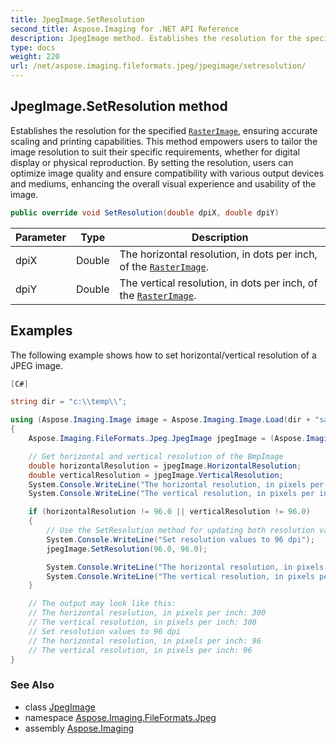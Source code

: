 ```yaml
---
title: JpegImage.SetResolution
second_title: Aspose.Imaging for .NET API Reference
description: JpegImage method. Establishes the resolution for the specified RasterImage ensuring accurate scaling and printing capabilities. This method empowers users to tailor the image resolution to suit their specific requirements whether for digital display or physical reproduction. By setting the resolution users can optimize image quality and ensure compatibility with various output devices and mediums enhancing the overall visual experience and usability of the image
type: docs
weight: 220
url: /net/aspose.imaging.fileformats.jpeg/jpegimage/setresolution/
---
```

## JpegImage.SetResolution method

Establishes the resolution for the specified [`RasterImage`](../../../aspose.imaging/rasterimage/), ensuring accurate scaling and printing capabilities. This method empowers users to tailor the image resolution to suit their specific requirements, whether for digital display or physical reproduction. By setting the resolution, users can optimize image quality and ensure compatibility with various output devices and mediums, enhancing the overall visual experience and usability of the image.

```csharp
public override void SetResolution(double dpiX, double dpiY)
```

| Parameter | Type | Description |
| --- | --- | --- |
| dpiX | Double | The horizontal resolution, in dots per inch, of the [`RasterImage`](../../../aspose.imaging/rasterimage/). |
| dpiY | Double | The vertical resolution, in dots per inch, of the [`RasterImage`](../../../aspose.imaging/rasterimage/). |

## Examples

The following example shows how to set horizontal/vertical resolution of a JPEG image.

```csharp
[C#]

string dir = "c:\\temp\\";

using (Aspose.Imaging.Image image = Aspose.Imaging.Image.Load(dir + "sample.jpg"))
{
    Aspose.Imaging.FileFormats.Jpeg.JpegImage jpegImage = (Aspose.Imaging.FileFormats.Jpeg.JpegImage)image;

    // Get horizontal and vertical resolution of the BmpImage
    double horizontalResolution = jpegImage.HorizontalResolution;
    double verticalResolution = jpegImage.VerticalResolution;
    System.Console.WriteLine("The horizontal resolution, in pixels per inch: {0}", horizontalResolution);
    System.Console.WriteLine("The vertical resolution, in pixels per inch: {0}", verticalResolution);

    if (horizontalResolution != 96.0 || verticalResolution != 96.0)
    {
        // Use the SetResolution method for updating both resolution values in a single call.
        System.Console.WriteLine("Set resolution values to 96 dpi");
        jpegImage.SetResolution(96.0, 96.0);

        System.Console.WriteLine("The horizontal resolution, in pixels per inch: {0}", jpegImage.HorizontalResolution);
        System.Console.WriteLine("The vertical resolution, in pixels per inch: {0}", jpegImage.VerticalResolution);
    }

    // The output may look like this:
    // The horizontal resolution, in pixels per inch: 300
    // The vertical resolution, in pixels per inch: 300
    // Set resolution values to 96 dpi
    // The horizontal resolution, in pixels per inch: 96
    // The vertical resolution, in pixels per inch: 96
}
```

### See Also

* class [JpegImage](../)
* namespace [Aspose.Imaging.FileFormats.Jpeg](../../jpegimage/)
* assembly [Aspose.Imaging](../../../)


